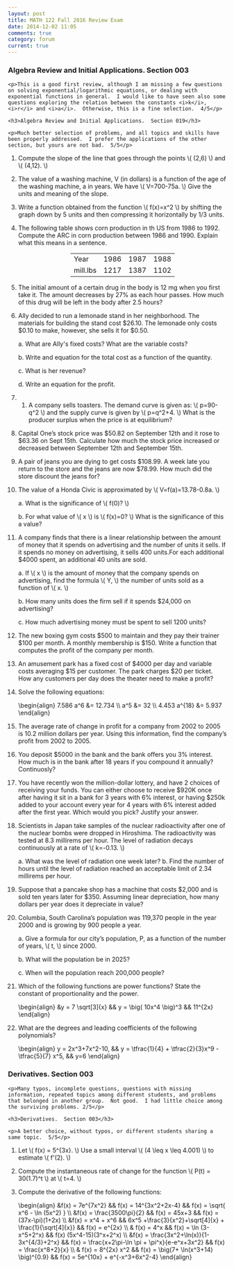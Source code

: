 ```yaml
---
layout: post
title: MATH 122 Fall 2016 Review Exam
date: 2014-12-02 11:05
comments: true
category: forum
current: true
---
```


<div class="well">
	<h3>Algebra Review and Initial Applications.  Section 003</h3>

	<p>This is a good first review, although I am missing a few questions on solving exponential/logarithmic equations, or dealing with exponential functions in general.  I would like to have seen also some questions exploring the relation between the constants <i>k</i>, <i>r</i> and <i>a</i>.  Otherwise, this is a fine selection.  4/5</p>

	<h3>Algebra Review and Initial Applications.  Section 019</h3>

	<p>Much better selection of problems, and all topics and skills have been properly addressed.  I prefer the applications of the other section, but yours are not bad.  5/5</p>

</div>

1. Compute the slope of the line that goes through the points <span>\\( (2,6) \\)</span> and <span>\\( (4,12). \\)</span>

2. The value of a washing machine, V (in dollars) is a function of the age of the washing machine, a in years. We have <span>\\( V=700-75a. \\)</span> Give the units and meaning of the slope. 

3. Write a function obtained from the function <span>\\( f(x)=x^2 \\)</span> by shifting the graph down by 5 units and then compressing it horizontally by 1/3 units.

4. The following table shows corn production in th US from 1986 to 1992. Compute the ARC in corn production between 1986 and 1990.  Explain what this means in a sentence.

	<div style="text-align:center;">
		<table class="table table-bordered" style="width:50%; margin-left:auto; margin-right:auto;">
			<tr>
				<td>Year</td><td>1986</td><td>1987</td><td>1988</td><td>1989</td><td>1990</td><td>1991</td><td>1992</td>
			</tr>
			<tr>
				<td>mill.lbs</td><td>1217</td><td>1387</td><td>1102</td><td>965</td><td>890</td><td>812</td><td>724</td>
			</tr>
		</table>
	</div>

5. The initial amount of a certain drug in the body is 12 mg when you first take it. The amount decreases by 27% as each hour passes. How much of this drug will be left in the body after 2.5 hours? 

6. Ally decided to run a lemonade stand in her neighborhood. The materials for building the stand cost $26.10. The lemonade only costs $0.10 to make, however, she sells it for $0.50. 

	a. What are Ally's fixed costs?  What are the variable costs?

	b. Write and equation for the total cost as a function of the quantity.

	c. What is her revenue?

	d. Write an equation for the profit.

7. 1.	A company sells toasters. The demand curve is given as: <span>\\( p=90-q^2 \\)</span> and the supply curve is given by <span>\\( p=q^2+4. \\)</span> What is the producer surplus when the price is at equilibrium?

8. Capital One’s stock price was $50.82 on September 12th and it rose to $63.36 on Sept 15th. Calculate how much the stock price increased or decreased between September 12th and September 15th. 

9. A pair of jeans you are dying to get costs $108.99. A week late you return to the store and the jeans are now $78.99. How much did the store discount the jeans for? 

10. The value of a Honda Civic is approximated by <span>\\( V=f(a)=13.78-0.8a. \\)</span>

	a.	What is the significance of <span>\\( f(0)? \\)</span>

	b.	For what value of <span>\\( x \\)</span> is <span>\\( f(x)=0? \\)</span> What is the significance of this a value?

11. A company finds that there is a linear relationship between the amount of money that it spends on advertising and the number of units it sells. If it spends no money on advertising, it sells 400 units.For each additional $4000 spent, an additional 40 units are sold. 

	a.	If <span>\\( x \\)</span> is the amount of money that the company spends on advertising, find the formula <span>\\( Y, \\)</span> the number of units sold as a function of <span>\\( x. \\)<span>

	b.	How many units does the firm sell if it spends $24,000 on advertising?

	c.	How much advertising money must be spent to sell 1200 units?

12. The new boxing gym costs $500 to maintain and they pay their trainer $100 per month.  A monthly membership is $150.  Write a function that computes the profit of the company per month. 

13. An amusement park has a fixed cost of $4000 per day and variable costs averaging $15 per customer.  The park charges $20 per ticket.  How any customers per day does the theater need to make a profit? 

1. Solve the following equations:
	<div>
		\begin{align}
		7.586 a^6 &= 12.734 \\
		a^5 &= 32 \\
		4.453 a^{18} &= 5.937
		\end{align}
	</div>

2. The average rate of change in profit for a company from 2002 to 2005 is 10.2 million dollars per year. Using this information, find the company’s profit from 2002 to 2005.

3. You deposit $5000 in the bank and the bank offers you 3% interest. How much is in the bank after 18 years if you compound it annually?  Continuosly?

4. You have recently won the million-dollar lottery, and have 2 choices of receiving your funds. You can either choose to receive $920K once after having it sit in a bank for 3 years with 6% interest, or having $250k added to your account every year for 4 years with 6% interest added after the first year. Which would you pick? Justify your answer.

5. Scientists in Japan take samples of the nuclear radioactivity after one of the nuclear bombs were dropped in Hiroshima. The radioactivity was tested at 8.3 millirems per hour. The level of radiation decays continuously at a rate of <span>\\( k=-0.13. \\)</span>

	a. What was the level of radiation one week later?
	b. Find the number of hours until the level of radiation reached an acceptable limit of 2.34 millirems per hour. 

6. Suppose that a pancake shop has a machine that costs $2,000 and is sold ten years later for $350. Assuming linear depreciation, how many dollars per year does it depreciate in value?

7. Columbia, South Carolina’s population was 119,370 people in the year 2000 and is growing by 900 people a year.

	a.	Give a formula for our city’s population, P, as a function of the number of years, <span>\\( t, \\)</span> since 2000.

	b.	What will the population be in 2025?

	c.	When will the population reach 200,000 people?

8. 	Which of the following functions are power functions? State the constant of proportionality and the power.
	<div>
		\begin{align}
		&y = 7 \sqrt[3]{x}  && y = \big( 10x^4 \big)^3 && 11^{2x}
		\end{align}
	</div>

9. 	What are the degrees and leading coefficients of the following polynomials?
	<div>
		\begin{align}
		y = 2x^3+7x^2-10, && y = \tfrac{1}{4} + \tfrac{2}{3}x^9 - \tfrac{5}{7} x^5, && y=6	
		\end{align}
	</div>

<div class="well">
	<h3>Derivatives.  Section 003</h3>

	<p>Many typos, incomplete questions, questions with missing information, repeated topics among different students, and problems that belonged in another group.  Not good.  I had little choice among the surviving problems. 2/5</p>  

	<h3>Derivatives.  Section 003</h3>

	<p>A better choice, without typos, or different students sharing a same topic.  5/5</p>
</div>

1. Let <span>\\( f(x) = 5^{3x}. \\)</span>  Use a small interval <span>\\( (4 \leq x \leq 4.001) \\)</span> to estimate <span>\\( f'(2). \\)</span>

2. Compute the instantaneous rate of change for the function <span>\\( P(t) = 30(1.7)^t \\)</span> at <span>\\( t=4. \\)</span>

3. Compute the derivative of the following functions:
	<div>
		\begin{align}
		&f(x) = 7e^{7x^2} && f(x) = 14^{3x^2+2x-4} &&  f(x) = \sqrt{ x^6 - \ln (5x^2) } \\
		&f(x) = \frac{3500\pi}{2} && f(x) = 45x+3 && f(x) = (37x-\pi)(1+2x) \\
		&f(x) = x^4 + x^6 && 6x^5 +\frac{3}{x^2}+\sqrt[4]{x} + \frac{1}{\sqrt[4]{x}} && f(x) = e^{2x} \\
		& f(x) = 4^x && f(x) = \ln (3-x^5+2^x) && f(x) (5x^4-15)(3^x+2^x) \\
		&f(x) = \frac{3x^2+\ln(x)}{1-3x^{4/3}+2^x} && f(x) = \frac{x+2\pi-\ln \pi + \pi^x}{e-e^x+3x^2} && f(x) = \frac{x^8+2}{x} \\
		& f(x) = 8^{2x} x^2 && f(x) = \big(7+ \ln(x^3+14) \big)^{0.9} && f(x) = 5e^{10x} + e^{-x^3+6x^2-4} 
		\end{align}
	</div>
